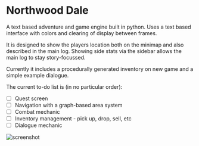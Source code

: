 # Northwood Dale

A text based adventure and game engine built in python.
Uses a text based interface with colors and clearing of display between frames.

It is designed to show the players location both on the minimap and also described in the main log. Showing side stats via the sidebar allows the main log to stay story-focussed.

Currently it includes a procedurally generated inventory on new game and a simple example dialogue.

The current to-do list is (in no particular order):
* [ ] Quest screen
* [ ] Navigation with a graph-based area system
* [ ] Combat mechanic
* [ ] Inventory management - pick up, drop, sell, etc
* [ ] Dialogue mechanic

![screenshot](https://i.imgur.com/ms2rxsK.png)
